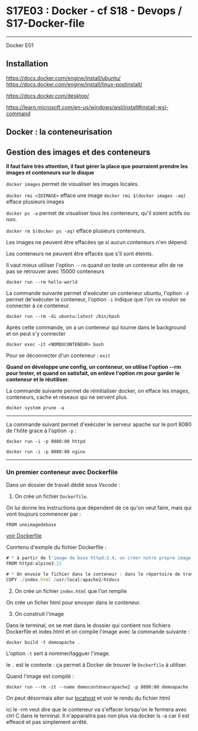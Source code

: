 # S17E03 : Docker - cf S18 - Devops / S17-Docker-file

---

Docker E01


## Installation

<https://docs.docker.com/engine/install/ubuntu/>
<https://docs.docker.com/engine/install/linux-postinstall/>

<https://docs.docker.com/desktop/>

<https://learn.microsoft.com/en-us/windows/wsl/install#install-wsl-command>

## Docker : la conteneurisation

## Gestion des images et des conteneurs

**Il faut faire très attention, il faut gérer la place que pourraient prendre les images et conteneurs sur le disque**

`docker images` permet de visualiser les images locales.

`docker rmi <IDIMAGE>` efface une image
`docker rmi $(docker images -aq)` efface plusieurs images

`docker ps -a` permet de visualiser tous les conteneurs, qu'il soient actifs ou non.

`docker rm $(docker ps -aq)` efface plusieurs conteneurs.

Les images ne peuvent être effacées qe si aucun conteneurs n'en dépend.

Les conteneurs ne peuvent être effacés que s'il sont éteints.

Il vaut mieux utiliser l'option `--rm` quand on teste un conteneur afin de ne pas se retrouver avec 15000 conteneurs

`docker run --rm hello-world`

La commande suivante permet d'exécuter un conteneur ubuntu, l'option `-d` permet de'exécuter le conteneur, l'option `-i` indique que l'on va vouloir se connecter à ce conteneur.

`docker run --rm -di ubuntu:latest /bin/bash`

Après cette commande, on a un conteneur qui tourne dans le background et on peut s'y connecter

`docker exec -it <NOMDUCONTENEUR> bash`

Pour se déconnecter d'un conteneur : `exit`

**Quand on développe une config, un conteneur, on utilise l'option --rm pour tester, et quand on satisfait, on  enlève l'option rm pour garder le conteneur et le réutiliser.**

La commande suivante permet de réinitialiser docker, on efface les images, conteneurs, cache et réseaux qui ne servent plus.

`docker system prune -a`

---

La commande suivant permet d'exécuter le serveur apache sur le port 8080 de l'hôte grace à l'option `-p` :

`docker run -i -p 8080:80 httpd`

`docker run -i -p 8080:80 nginx`

---

### Un premier conteneur avec Dockerfile

Dans un dossier de travail dédié sous Vscode : 

1. On crée un fichier `Dockerfile`.

On lui donne les instructions que dépendent de ce qu'on veut faire, mais qui vont toujours commencer par :

`FROM uneimagedebase`

[voir Dockerfile](./apache-docker)

Conrtenu d'exmple du fichier Dockerfile : 

```js
# * à partir de l'image de base httpd:2.4, on créer notre propre image dans ce Dockerfile
FROM httpd:alpine3.22

# * On envoie le fichier dans le conteneur : dans le répertoire de travail du serveur apache
COPY ./index.html /usr/local/apache2/htdocs
```

2. On crée un fichier `index.html` que l'on remplie

On crée un ficher html pour envoyer dans le conteneur.

3. On construit l'image

Dans le terminal, on se met dans le dossier qui contient nos fichiers Dockerfile et index.html et on compile l'image avec la commande suivante :

`docker build -t demoapache .`

L'option `-t` sert à nommer/tagguer l'image.

le `.` est le contexte : ça permet à Docker de trouver le `Dockerfile` à utiliser.

Quand l'image est compilé :

`docker run --rm -it --name democonteneurapache2 -p 8080:80 demoapache`

On peut désormais aller sur [locahost](http://localhost:8080/) et voir le rendu du fichier html

ici le -rm veut dire que le conteneur va s'effacer lorsqu'on le fermera avec ctrl C dans le terminal. Il n'apparaitra pas non plus via docker ls -a car il est effeacé et pas simplement arrêté.
